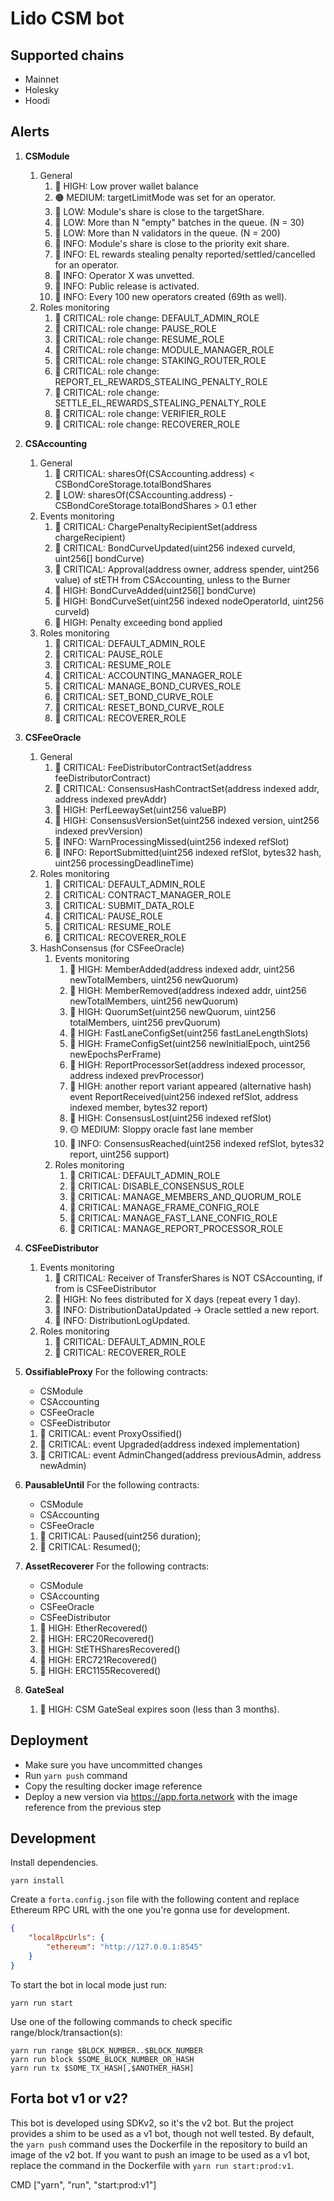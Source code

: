 # Lido CSM bot

## Supported chains

- Mainnet
- Holesky
- Hoodi

## Alerts

1. **CSModule**
    1. General
        1. 🔴 HIGH: Low prover wallet balance
        2. 🟠 MEDIUM: targetLimitMode was set for an operator.
        3. 🫧 LOW: Module's share is close to the targetShare.
        4. 🫧 LOW: More than N "empty" batches in the queue. (N = 30)
        5. 🫧 LOW: More than N validators in the queue. (N = 200)
        6. 🔵 INFO: Module's share is close to the priority exit share.
        7. 🔵 INFO: EL rewards stealing penalty reported/settled/cancelled for an operator.
        8. 🔵 INFO: Operator X was unvetted.
        9. 🔵 INFO: Public release is activated.
        10. 🔵 INFO: Every 100 new operators created (69th as well).
    2. Roles monitoring
        1. 🚨 CRITICAL: role change: DEFAULT_ADMIN_ROLE
        2. 🚨 CRITICAL: role change: PAUSE_ROLE
        3. 🚨 CRITICAL: role change: RESUME_ROLE
        4. 🚨 CRITICAL: role change: MODULE_MANAGER_ROLE
        5. 🚨 CRITICAL: role change: STAKING_ROUTER_ROLE
        6. 🚨 CRITICAL: role change: REPORT_EL_REWARDS_STEALING_PENALTY_ROLE
        7. 🚨 CRITICAL: role change: SETTLE_EL_REWARDS_STEALING_PENALTY_ROLE
        8. 🚨 CRITICAL: role change: VERIFIER_ROLE
        9. 🚨 CRITICAL: role change: RECOVERER_ROLE
2. **CSAccounting**
    1. General
        1. 🚨 CRITICAL: sharesOf(CSAccounting.address) < CSBondCoreStorage.totalBondShares
        2. 🫧 LOW: sharesOf(CSAccounting.address) - CSBondCoreStorage.totalBondShares > 0.1 ether
    2. Events monitoring
        1. 🚨 CRITICAL: ChargePenaltyRecipientSet(address chargeRecipient)
        2. 🚨 CRITICAL: BondCurveUpdated(uint256 indexed curveId, uint256[] bondCurve)
        3. 🚨 CRITICAL: Approval(address owner, address spender, uint256 value) of stETH from CSAccounting, unless to the Burner
        4. 🔴 HIGH: BondCurveAdded(uint256[] bondCurve)
        5. 🔴 HIGH: BondCurveSet(uint256 indexed nodeOperatorId, uint256 curveId)
        6. 🔴 HIGH: Penalty exceeding bond applied
    3. Roles monitoring
        1. 🚨 CRITICAL: DEFAULT_ADMIN_ROLE
        2. 🚨 CRITICAL: PAUSE_ROLE
        3. 🚨 CRITICAL: RESUME_ROLE
        4. 🚨 CRITICAL: ACCOUNTING_MANAGER_ROLE
        5. 🚨 CRITICAL: MANAGE_BOND_CURVES_ROLE
        6. 🚨 CRITICAL: SET_BOND_CURVE_ROLE
        7. 🚨 CRITICAL: RESET_BOND_CURVE_ROLE
        8. 🚨 CRITICAL: RECOVERER_ROLE
3. **CSFeeOracle**
    1. General
        1. 🚨 CRITICAL: FeeDistributorContractSet(address feeDistributorContract)
        2. 🚨 CRITICAL: ConsensusHashContractSet(address indexed addr, address indexed prevAddr)
        3. 🔴 HIGH: PerfLeewaySet(uint256 valueBP)
        4. 🔴 HIGH: ConsensusVersionSet(uint256 indexed version, uint256 indexed prevVersion)
        5. 🫧 INFO: WarnProcessingMissed(uint256 indexed refSlot)
        6. 🫧 INFO: ReportSubmitted(uint256 indexed refSlot, bytes32 hash, uint256 processingDeadlineTime)
    2. Roles monitoring
        1. 🚨 CRITICAL: DEFAULT_ADMIN_ROLE
        2. 🚨 CRITICAL: CONTRACT_MANAGER_ROLE
        3. 🚨 CRITICAL: SUBMIT_DATA_ROLE
        4. 🚨 CRITICAL: PAUSE_ROLE
        5. 🚨 CRITICAL: RESUME_ROLE
        6. 🚨 CRITICAL: RECOVERER_ROLE
    3. HashConsensus (for CSFeeOracle)
        1. Events monitoring
            1. 🔴 HIGH: MemberAdded(address indexed addr, uint256 newTotalMembers, uint256 newQuorum)
            2. 🔴 HIGH: MemberRemoved(address indexed addr, uint256 newTotalMembers, uint256 newQuorum)
            3. 🔴 HIGH: QuorumSet(uint256 newQuorum, uint256 totalMembers, uint256 prevQuorum)
            4. 🔴 HIGH: FastLaneConfigSet(uint256 fastLaneLengthSlots)
            5. 🔴 HIGH: FrameConfigSet(uint256 newInitialEpoch, uint256 newEpochsPerFrame)
            6. 🔴 HIGH: ReportProcessorSet(address indexed processor, address indexed prevProcessor)
            7. 🔴 HIGH: another report variant appeared (alternative hash) event ReportReceived(uint256 indexed refSlot, address indexed member, bytes32 report)
            8. 🔴 HIGH: ConsensusLost(uint256 indexed refSlot)
            9. 🟡 MEDIUM: Sloppy oracle fast lane member
            10. 🔵 INFO: ConsensusReached(uint256 indexed refSlot, bytes32 report, uint256 support)
        2. Roles monitoring
            1. 🚨 CRITICAL: DEFAULT_ADMIN_ROLE
            2. 🚨 CRITICAL: DISABLE_CONSENSUS_ROLE
            3. 🚨 CRITICAL: MANAGE_MEMBERS_AND_QUORUM_ROLE
            4. 🚨 CRITICAL: MANAGE_FRAME_CONFIG_ROLE
            5. 🚨 CRITICAL: MANAGE_FAST_LANE_CONFIG_ROLE
            6. 🚨 CRITICAL: MANAGE_REPORT_PROCESSOR_ROLE
4. **CSFeeDistributor**

    1. Events monitoring
        1. 🚨 CRITICAL: Receiver of TransferShares is NOT CSAccounting, if from is CSFeeDistributor
        2. 🔴 HIGH: No fees distributed for X days (repeat every 1 day).
        3. 🔵 INFO: DistributionDataUpdated -> Oracle settled a new report.
        4. 🔵 INFO: DistributionLogUpdated.
    2. Roles monitoring
        1. 🚨 CRITICAL: DEFAULT_ADMIN_ROLE
        2. 🚨 CRITICAL: RECOVERER_ROLE

5. **OssifiableProxy**
   For the following contracts:

    - CSModule
    - CSAccounting
    - CSFeeOracle
    - CSFeeDistributor

    1. 🚨 CRITICAL: event ProxyOssified()
    2. 🚨 CRITICAL: event Upgraded(address indexed implementation)
    3. 🚨 CRITICAL: event AdminChanged(address previousAdmin, address newAdmin)

6. **PausableUntil**
   For the following contracts:

    - CSModule
    - CSAccounting
    - CSFeeOracle

    1. 🚨 CRITICAL: Paused(uint256 duration);
    2. 🚨 CRITICAL: Resumed();

7. **AssetRecoverer**
   For the following contracts:

    - CSModule
    - CSAccounting
    - CSFeeOracle
    - CSFeeDistributor

    1. 🔴 HIGH: EtherRecovered()
    2. 🔴 HIGH: ERC20Recovered()
    3. 🔴 HIGH: StETHSharesRecovered()
    4. 🔴 HIGH: ERC721Recovered()
    5. 🔴 HIGH: ERC1155Recovered()

8. **GateSeal**
    1. 🔴 HIGH: CSM GateSeal expires soon (less than 3 months).

## Deployment

- Make sure you have uncommitted changes
- Run `yarn push` command
- Copy the resulting docker image reference
- Deploy a new version via https://app.forta.network with the image reference from the previous step

## Development

Install dependencies.

```shell
yarn install
```

Create a `forta.config.json` file with the following content and replace Ethereum RPC URL with the
one you're gonna use for development.

```json
{
    "localRpcUrls": {
        "ethereum": "http://127.0.0.1:8545"
    }
}
```

To start the bot in local mode just run:

```shell
yarn run start
```

Use one of the following commands to check specific range/block/transaction(s):

```shell
yarn run range $BLOCK_NUMBER..$BLOCK_NUMBER
yarn run block $SOME_BLOCK_NUMBER_OR_HASH
yarn run tx $SOME_TX_HASH[,$ANOTHER_HASH]
```

## Forta bot v1 or v2?

This bot is developed using SDKv2, so it's the v2 bot. But the project provides a shim to be used as
a v1 bot, though not well tested. By default, the `yarn push` command uses the Dockerfile in the
repository to build an image of the v2 bot. If you want to push an image to be used as a v1 bot,
replace the command in the Dockerfile with `yarn run start:prod:v1`.

CMD ["yarn", "run", "start:prod:v1"]
